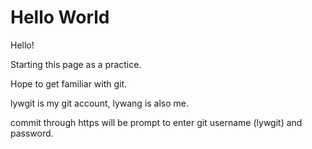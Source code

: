 # Hello World

Hello!

Starting this page as a practice.

Hope to get familiar with git.

lywgit is my git account, lywang is also me.

commit through https will be prompt to enter git username (lywgit) and password.
